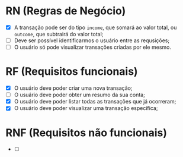 # RN (Regras de Negócio)

- [x] A transação pode ser do tipo `income`, que somará ao valor total, ou `outcome`, que subtrairá do valor total;
- [ ] Deve ser possível identificarmos o usuário entre as requsições;
- [ ] O usuário só pode visualizar transações criadas por ele mesmo.

# RF (Requisitos funcionais)
- [x] O usuário deve poder criar uma nova transação;
- [ ] O usuário deve poder obter um resumo da sua conta;
- [x] O usuário deve poder listar todas as transações que já ocorreram;
- [x] O usuário deve poder visualizar uma transação específica;

# RNF (Requisitos não funcionais)

- [ ] 